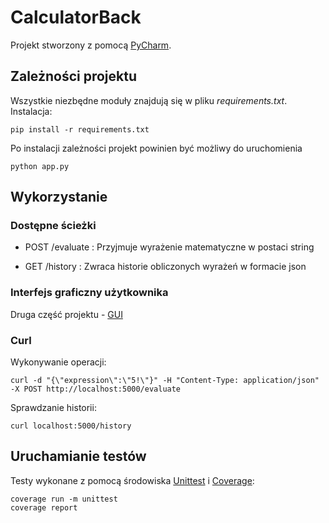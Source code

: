 # CalculatorBack

Projekt stworzony z pomocą [PyCharm](https://www.jetbrains.com/pycharm/).

## Zależności projektu
Wszystkie niezbędne moduły znajdują się w pliku *requirements.txt*. Instalacja:

    pip install -r requirements.txt

Po instalacji zależności projekt powinien być możliwy do uruchomienia
    
    python app.py

## Wykorzystanie
### Dostępne ścieżki
- POST /evaluate 
: Przyjmuje wyrażenie matematyczne w postaci string

- GET /history
: Zwraca historie obliczonych wyrażeń w formacie json

### Interfejs graficzny użytkownika
Druga część projektu - [GUI](https://github.com/FunnyPaper/Calculator-Front)
### Curl
Wykonywanie operacji:

    curl -d "{\"expression\":\"5!\"}" -H "Content-Type: application/json" -X POST http://localhost:5000/evaluate
Sprawdzanie historii:

    curl localhost:5000/history

## Uruchamianie testów
Testy wykonane z pomocą środowiska [Unittest](https://docs.python.org/3/library/unittest.html) i [Coverage](https://coverage.readthedocs.io/en/7.1.0/):

    coverage run -m unittest
    coverage report
